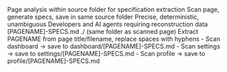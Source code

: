 <costar>
  <context>Page analysis within source folder for specification extraction</context>
  <objective>Scan page, generate specs, save in same source folder</objective>
  <style>Technical, systematic, hierarchical listing</style>
  <tone>Precise, deterministic, unambiguous</tone>
  <audience>Developers and AI agents requiring reconstruction data</audience>
  <response>
    <output>[PAGENAME]-SPECS.md</output>
    <location>./ (same folder as scanned page)</location>
    <naming>Extract PAGENAME from page title/filename, replace spaces with hyphens</naming>
    <examples>
      - Scan dashboard → save to dashboard/[PAGENAME]-SPECS.md
      - Scan settings → save to settings/[PAGENAME]-SPECS.md
      - Scan profile → save to profile/[PAGENAME]-SPECS.md
